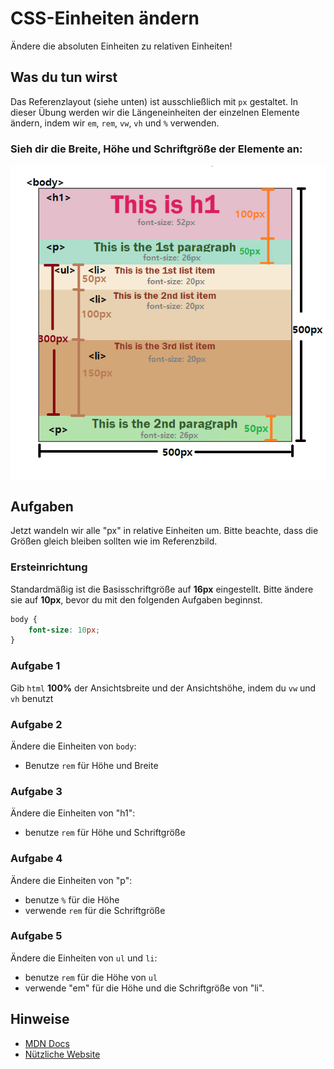 # CSS-Einheiten ändern

Ändere die absoluten Einheiten zu relativen Einheiten!

## Was du tun wirst

Das Referenzlayout (siehe unten) ist ausschließlich mit `px` gestaltet. In dieser Übung werden wir die Längeneinheiten der einzelnen Elemente ändern, indem wir `em`, `rem`, `vw`, `vh` und `%` verwenden.

### Sieh dir die Breite, Höhe und Schriftgröße der Elemente an:

![CSS UNITS](css-units.png)

## Aufgaben

Jetzt wandeln wir alle "px" in relative Einheiten um. Bitte beachte, dass die Größen gleich bleiben sollten wie im Referenzbild.

### Ersteinrichtung

Standardmäßig ist die Basisschriftgröße auf __16px__ eingestellt. Bitte ändere sie auf __10px__, bevor du mit den folgenden Aufgaben beginnst.

```css
body {
    font-size: 10px;
}
```

### Aufgabe 1

Gib `html` __100%__ der Ansichtsbreite und der Ansichtshöhe, indem du `vw` und `vh` benutzt

### Aufgabe 2

Ändere die Einheiten von `body`:

- Benutze `rem` für Höhe und Breite

### Aufgabe 3

Ändere die Einheiten von "h1":

- benutze `rem` für Höhe und Schriftgröße

### Aufgabe 4

Ändere die Einheiten von "p":

- benutze `%` für die Höhe
- verwende `rem` für die Schriftgröße

### Aufgabe 5

Ändere die Einheiten von `ul` und `li`:

- benutze `rem` für die Höhe von `ul`
- verwende "em" für die Höhe und die Schriftgröße von "li".

## Hinweise

- [MDN Docs](https://developer.mozilla.org/en-US/docs/Learn/CSS/Building_blocks/Values_and_units)
- [Nützliche Website](https://elementor.com/help/whats-the-difference-between-px-em-rem-vw-and-vh/)
